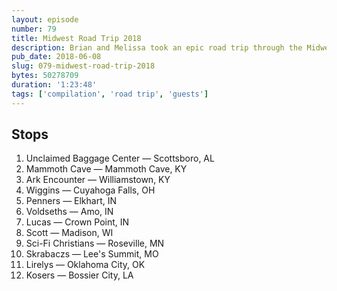 ```yaml
---
layout: episode
number: 79
title: Midwest Road Trip 2018
description: Brian and Melissa took an epic road trip through the Midwest, and they took their microphone! They recorded at ten different locations (shoehorn!) and then endured the editing process to celebrate their most ambitious trip yet.
pub_date: 2018-06-08
slug: 079-midwest-road-trip-2018
bytes: 50278709
duration: '1:23:48'
tags: ['compilation', 'road trip', 'guests']
---
```


<h2>Stops</h2>
<ol>
<li>Unclaimed Baggage Center — Scottsboro, AL</li>
<li>Mammoth Cave — Mammoth Cave, KY</li>
<li>Ark Encounter — Williamstown, KY</li>
<li>Wiggins — Cuyahoga Falls, OH</li>
<li>Penners — Elkhart, IN</li>
<li>Voldseths — Amo, IN</li>
<li>Lucas — Crown Point, IN</li>
<li>Scott — Madison, WI</li>
<li>Sci-Fi Christians — Roseville, MN</li>
<li>Skrabaczs — Lee's Summit, MO</li>
<li>Lirelys — Oklahoma City, OK</li>
<li>Kosers — Bossier City, LA</li>
</ol>
